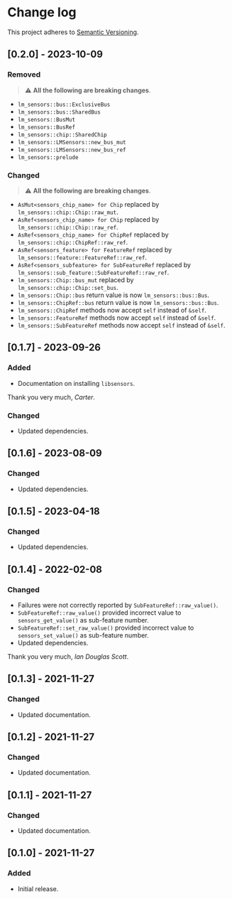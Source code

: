 # Change log

This project adheres to [Semantic Versioning](https://semver.org/spec/v2.0.0.html).

## [0.2.0] - 2023-10-09

### Removed

> ⚠️ **All the following are breaking changes**.

- `lm_sensors::bus::ExclusiveBus`
- `lm_sensors::bus::SharedBus`
- `lm_sensors::BusMut`
- `lm_sensors::BusRef`
- `lm_sensors::chip::SharedChip`
- `lm_sensors::LMSensors::new_bus_mut`
- `lm_sensors::LMSensors::new_bus_ref`
- `lm_sensors::prelude`

### Changed

> ⚠️ **All the following are breaking changes**.

- `AsMut<sensors_chip_name> for Chip` replaced by `lm_sensors::chip::Chip::raw_mut`.
- `AsRef<sensors_chip_name> for Chip` replaced by `lm_sensors::chip::Chip::raw_ref`.
- `AsRef<sensors_chip_name> for ChipRef` replaced by `lm_sensors::chip::ChipRef::raw_ref`.
- `AsRef<sensors_feature> for FeatureRef` replaced by `lm_sensors::feature::FeatureRef::raw_ref`.
- `AsRef<sensors_subfeature> for SubFeatureRef` replaced by `lm_sensors::sub_feature::SubFeatureRef::raw_ref`.
- `lm_sensors::Chip::bus_mut` replaced by `lm_sensors::chip::Chip::set_bus`.
- `lm_sensors::Chip::bus` return value is now `lm_sensors::bus::Bus`.
- `lm_sensors::ChipRef::bus` return value is now `lm_sensors::bus::Bus`.
- `lm_sensors::ChipRef` methods now accept `self` instead of `&self`.
- `lm_sensors::FeatureRef` methods now accept `self` instead of `&self`.
- `lm_sensors::SubFeatureRef` methods now accept `self` instead of `&self`.

## [0.1.7] - 2023-09-26

### Added

- Documentation on installing `libsensors`.

Thank you very much, *Carter*.

### Changed

- Updated dependencies.

## [0.1.6] - 2023-08-09

### Changed

- Updated dependencies.

## [0.1.5] - 2023-04-18

### Changed

- Updated dependencies.

## [0.1.4] - 2022-02-08

### Changed

- Failures were not correctly reported by `SubFeatureRef::raw_value()`.
- `SubFeatureRef::raw_value()` provided incorrect value to `sensors_get_value()`
  as sub-feature number.
- `SubFeatureRef::set_raw_value()` provided incorrect value
  to `sensors_set_value()` as sub-feature number.
- Updated dependencies.

Thank you very much, *Ian Douglas Scott*.

## [0.1.3] - 2021-11-27

### Changed

- Updated documentation.

## [0.1.2] - 2021-11-27

### Changed

- Updated documentation.

## [0.1.1] - 2021-11-27

### Changed

- Updated documentation.

## [0.1.0] - 2021-11-27

### Added

- Initial release.
